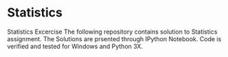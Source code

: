 # Statistics
Statistics Excercise
The following repository contains solution to Statistics assignment.
The Solutions are prsented through IPython Notebook.
Code is verified and tested for Windows and Python 3X.
